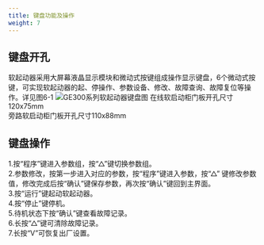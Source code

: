 ```yaml
---
title: 键盘功能及操作 
weight: 7
---
```

## 键盘开孔
软起动器采用大屏幕液晶显示模块和微动式按键组成操作显示键盘，6个微动式按键，可实现软起动器的起、停操作、参数设备、修改、故障查询、故障复位等操作。详见图6-1
![GE300系列软起动器键盘图](/images/GE300/6.png)
在线软启动柜门板开孔尺寸120x75mm    
旁路软启动柜门板开孔尺寸110x88mm   
## 键盘操作
1.按“程序”键进入参数组，按“△”键切换参数组。   
2.参数修改，按第一步进入对应的参数，按“程序”键进入参数，按“△” 键修改参数值，修改完成后按“确认”键保存参数，再次按“确认”键回到主界面。   
3.按“运行”键起动软起动器。      
4.按“停止”键停机。   
5.待机状态下按“确认”键查看故障记录。   
6.长按“△”键可清除故障记录。     
7.长按“V”可恢复出厂设置。

